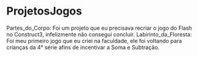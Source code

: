 # ProjetosJogos
Partes_do_Corpo: Foi um projeto que eu precisava recriar o jogo do Flash no Construct3, infelizmente não consegui concluir.
Labirinto_da_Floresta: Foi meu primeiro jogo que eu criei na faculdade, ele foi voltando para crianças da 4° série afins de incentivar a Soma e Subtração.
